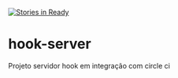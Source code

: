 [![Stories in Ready](https://badge.waffle.io/dpacanhella/hook-server.png?label=ready&title=Ready)](https://waffle.io/dpacanhella/hook-server)
# hook-server
Projeto servidor hook em integração com circle ci
